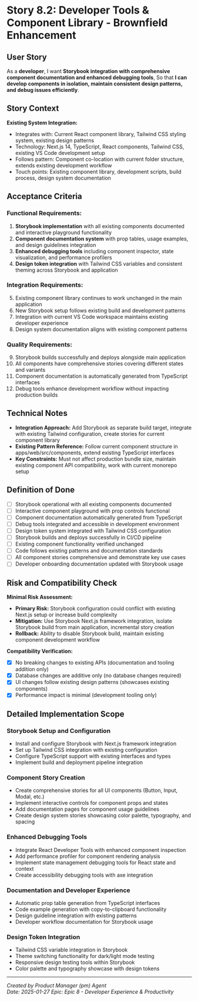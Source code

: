 # Story 8.2: Developer Tools & Component Library - Brownfield Enhancement

## User Story

As a **developer**,
I want **Storybook integration with comprehensive component documentation and enhanced debugging tools**,
So that **I can develop components in isolation, maintain consistent design patterns, and debug issues efficiently**.

## Story Context

**Existing System Integration:**
- Integrates with: Current React component library, Tailwind CSS styling system, existing design patterns
- Technology: Next.js 14, TypeScript, React components, Tailwind CSS, existing VS Code development setup
- Follows pattern: Component co-location with current folder structure, extends existing development workflow
- Touch points: Existing component library, development scripts, build process, design system documentation

## Acceptance Criteria

### Functional Requirements:

1. **Storybook implementation** with all existing components documented and interactive playground functionality
2. **Component documentation system** with prop tables, usage examples, and design guidelines integration
3. **Enhanced debugging tools** including component inspector, state visualization, and performance profilers
4. **Design token integration** with Tailwind CSS variables and consistent theming across Storybook and application

### Integration Requirements:

5. Existing component library continues to work unchanged in the main application
6. New Storybook setup follows existing build and development patterns
7. Integration with current VS Code workspace maintains existing developer experience
8. Design system documentation aligns with existing component patterns

### Quality Requirements:

9. Storybook builds successfully and deploys alongside main application
10. All components have comprehensive stories covering different states and variants
11. Component documentation is automatically generated from TypeScript interfaces
12. Debug tools enhance development workflow without impacting production builds

## Technical Notes

- **Integration Approach:** Add Storybook as separate build target, integrate with existing Tailwind configuration, create stories for current component library
- **Existing Pattern Reference:** Follow current component structure in apps/web/src/components, extend existing TypeScript interfaces
- **Key Constraints:** Must not affect production bundle size, maintain existing component API compatibility, work with current monorepo setup

## Definition of Done

- [ ] Storybook operational with all existing components documented
- [ ] Interactive component playground with prop controls functional
- [ ] Component documentation automatically generated from TypeScript
- [ ] Debug tools integrated and accessible in development environment
- [ ] Design token system integrated with Tailwind CSS configuration
- [ ] Storybook builds and deploys successfully in CI/CD pipeline
- [ ] Existing component functionality verified unchanged
- [ ] Code follows existing patterns and documentation standards
- [ ] All component stories comprehensive and demonstrate key use cases
- [ ] Developer onboarding documentation updated with Storybook usage

## Risk and Compatibility Check

**Minimal Risk Assessment:**
- **Primary Risk:** Storybook configuration could conflict with existing Next.js setup or increase build complexity
- **Mitigation:** Use Storybook Next.js framework integration, isolate Storybook build from main application, incremental story creation
- **Rollback:** Ability to disable Storybook build, maintain existing component development workflow

**Compatibility Verification:**
- [x] No breaking changes to existing APIs (documentation and tooling addition only)
- [x] Database changes are additive only (no database changes required)
- [x] UI changes follow existing design patterns (showcases existing components)
- [x] Performance impact is minimal (development tooling only)

## Detailed Implementation Scope

### Storybook Setup and Configuration
- Install and configure Storybook with Next.js framework integration
- Set up Tailwind CSS integration with existing configuration
- Configure TypeScript support with existing interfaces and types
- Implement build and deployment pipeline integration

### Component Story Creation
- Create comprehensive stories for all UI components (Button, Input, Modal, etc.)
- Implement interactive controls for component props and states
- Add documentation pages for component usage guidelines
- Create design system stories showcasing color palette, typography, and spacing

### Enhanced Debugging Tools
- Integrate React Developer Tools with enhanced component inspection
- Add performance profiler for component rendering analysis
- Implement state management debugging tools for React state and context
- Create accessibility debugging tools with axe integration

### Documentation and Developer Experience
- Automatic prop table generation from TypeScript interfaces
- Code example generation with copy-to-clipboard functionality
- Design guideline integration with existing patterns
- Developer workflow documentation for Storybook usage

### Design Token Integration
- Tailwind CSS variable integration in Storybook
- Theme switching functionality for dark/light mode testing
- Responsive design testing tools within Storybook
- Color palette and typography showcase with design tokens

---

*Created by Product Manager (pm) Agent*  
*Date: 2025-01-27*
*Epic: Epic 8 - Developer Experience & Productivity*
